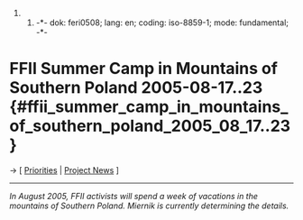 1.  1.  -\*- dok: feri0508; lang: en; coding: iso-8859-1; mode:
        fundamental; -\*-

# FFII Summer Camp in Mountains of Southern Poland 2005-08-17..23 {#ffii_summer_camp_in_mountains_of_southern_poland_2005_08_17..23}

-\> \[ [ Priorities](FfiiprojPriorEn "wikilink") \| [ Project
News](FfiiprojNewsEn "wikilink") \]

------------------------------------------------------------------------

*In August 2005, FFII activists will spend a week of vacations in the
mountains of Southern Poland. Miernik is currently determining the
details.*
